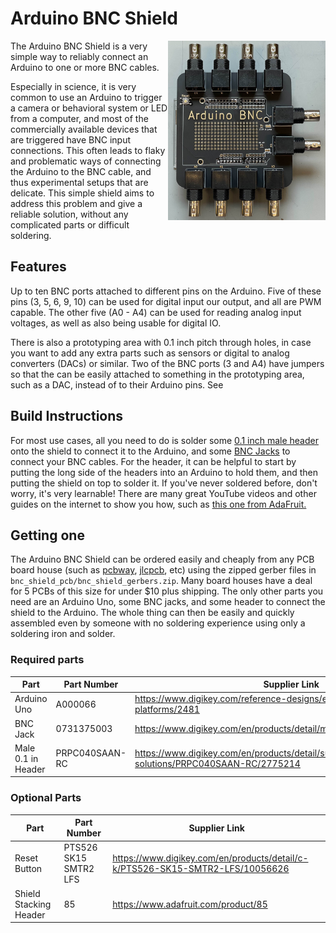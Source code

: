 # Arduino BNC Shield
<!-- ![Image of Arduino BNC Shield](docs/figs/arduino_bnc.jpg) -->
<img src = "docs/figs/arduino_bnc.jpg" width=50% alt=Image of Arduino BNC Shield align="right">

The Arduino BNC Shield is a very simple way to reliably connect an Arduino to one or more BNC 
cables.

Especially in science, it is very common to use an Arduino to trigger a camera or behavioral system or LED from a computer, and most of the commercially available devices that are triggered have BNC input connections. This often leads to flaky and problematic ways of connecting the Arduino to the BNC cable, and thus experimental setups that are delicate.  This simple shield aims to address this problem and give a reliable solution, without any complicated parts or difficult soldering. 

## Features
Up to ten BNC ports attached to different pins on the Arduino.  Five of these pins (3, 5, 6, 9, 10) can be used for digital input our output, and all are PWM capable.  The other five (A0 - A4) can be used for reading analog input voltages, as well as also being usable for digital IO. 

There is also a prototyping area with 0.1 inch pitch through holes, in case you want to add any extra parts such as sensors or digital to analog  converters (DACs) or similar. Two of the BNC ports (3 and A4) have jumpers so that the can be easily attached to something in the prototyping area, such as a DAC, instead of to their Arduino pins. See 

## Build Instructions
For most use cases, all you need to do is solder some [0.1 inch male header](https://www.digikey.com/en/products/detail/sullins-connector-solutions/PRPC040SAAN-RC/2775214) onto the shield to connect it to the Arduino, and some [BNC Jacks](https://www.digikey.com/en/products/detail/sullins-connector-solutions/PRPC040SAAN-RC/2775214) to connect your BNC cables. For the header, it can be helpful to start by putting the long side of the headers into an Arduino to hold them, and then putting the shield on top to solder it. If you've never soldered before, don't worry, it's very learnable! There are many great YouTube videos and other guides on the internet to show you how, such as [this one from AdaFruit.](https://www.digikey.com/en/products/detail/sullins-connector-solutions/PRPC040SAAN-RC/2775214)

## Getting one
The Arduino BNC Shield can be ordered easily and cheaply from any PCB board house (such as [pcbway](pcbway.com), [jlcpcb](jlcpcb.com), etc)  using the zipped gerber files in `bnc_shield_pcb/bnc_shield_gerbers.zip`.  Many board houses have a deal for 5 PCBs of this size for under $10 plus shipping. The only other parts you need are an Arduino Uno, some BNC jacks, and some header to connect the shield to the Arduino. The whole thing can then be easily and quickly assembled even by someone with no soldering experience using only a soldering iron and solder.

### Required parts
|Part|Part Number|Supplier Link|
|---|---|---|
|Arduino Uno|A000066 | https://www.digikey.com/reference-designs/en/open-source-mcu-platforms/2481|
|BNC Jack|0731375003 | https://www.digikey.com/en/products/detail/molex/0731375003/1465136|
|Male 0.1 in Header|PRPC040SAAN-RC | https://www.digikey.com/en/products/detail/sullins-connector-solutions/PRPC040SAAN-RC/2775214


### Optional Parts
|Part|Part Number|Supplier Link|
|---|---|---|
|Reset Button| PTS526 SK15 SMTR2 LFS| https://www.digikey.com/en/products/detail/c-k/PTS526-SK15-SMTR2-LFS/10056626|
|Shield Stacking Header| 85|https://www.adafruit.com/product/85 | 